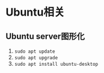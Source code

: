 # Ubuntu相关

## Ubuntu server图形化


1. ```sudo apt update```
2. ```sudo apt upgrade```
3. ```sudo apt install ubuntu-desktop```